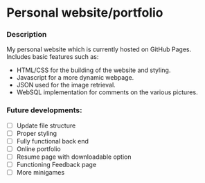 # Personal website/portfolio

### Description
My personal website which is currently hosted on GitHub Pages.<br/>
Includes basic features such as:
- HTML/CSS for the building of the website and styling.
- Javascript for a more dynamic webpage.
- JSON used for the image retrieval.
- WebSQL implementation for comments on the various pictures.

### Future developments:
- [ ] Update file structure
- [ ] Proper styling
- [ ] Fully functional back end
- [ ] Online portfolio
- [ ] Resume page with downloadable option
- [ ] Functioning Feedback page
- [ ] More minigames